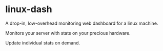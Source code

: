 linux-dash
==========

A drop-in, low-overhead monitoring web dashboard for a linux machine.

Monitors your server with stats on your precious hardware. 

Update individual stats on demand.
